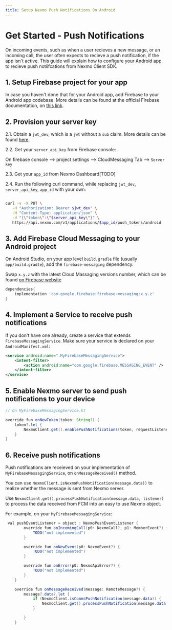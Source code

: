 ```yaml
---
title: Setup Nexmo Push Notifications On Android
---
```


# Get Started - Push Notifications

On incoming events, such as when a user recieves a new message, or an incoming call, the user often expects to recieve a push notification, if the app isn't active.
This guide will explain how to configure your Android app to recieve push notiifcations from Nexmo Client SDK.

## 1. Setup Firebase project for your app

In case you haven't done that for your Android app, add Firebase to your Android app codebase.
More details can be found at the official Firebase documentation, on [this link]("https://firebase.google.com/docs/android/setup").

## 2. Provision your server key

2.1. Obtain a `jwt_dev`, which is a `jwt` without a `sub` claim. More details can be found [here](/setup/generate-test-credentials#3.-Generate-a-User-JWT).

2.2. Get your `server_api_key` from Firebase console:

On firebase console --> project settings --> CloudMessaging Tab --> `Server key`

2.3. Get your `app_id` from Nexmo Dashboard[TODO]

2.4. Run the following curl command, while replacing `jwt_dev`, `server_api_key`, `app_id` with your own:

```sh

curl -v -X PUT \
   -H "Authorization: Bearer $jwt_dev" \
   -H "Content-Type: application/json" \
   -d "{\"token\":\"$server_api_key\"}" \
   https://api.nexmo.com/v1/applications/$app_id/push_tokens/android

```

## 3. Add Firebase Cloud Messaging to your Android project

On Android Studio, on your app level `build.gradle` file (usually `app/build.gradle`), add the `firebase-messaging` dependency.

Swap `x.y.z` with the latest Cloud Massaging versions number, which can be found [on Firebase website]("https://firebase.google.com/support/release-notes/android")

```groovy
dependencies{
    implementation 'com.google.firebase:firebase-messaging:x.y.z'
}
```

## 4. Implement a Service to receive push notifications

If you don't have one already, create a service that extends `FirebaseMessagingService`. 
Make sure your service is declared on your `AndroidManifest.xml`:

```xml
<service android:name=".MyFirebaseMessagingService">
    <intent-filter>
        <action android:name="com.google.firebase.MESSAGING_EVENT" />
    </intent-filter>
</service>
```

## 5. Enable Nexmo server to send push notifications to your device

```java
// On MyFirebaseMessagingService.kt

override fun onNewToken(token: String?) {
    token?.let {
        NexmoClient.get().enablePushNotifications(token, requestListener)
    }
}

```

## 6. Receive push notifications

Push notifications are receieved on your implementation of `MyFirebaseMessagingService`, on `onMessageReceived()` method.

You can use `NexmoClient.isNexmoPushNotification(message.data))` to realize whether the message is sent from Nexmo server.

Use `NexmoClient.get().processPushNotification(message.data, listener)` to process the data received from FCM into an easy to use Nexmo object.


For example, on your `MyFirebaseMessagingService`:

```java
 val pushEventListener = object : NexmoPushEventListener {
        override fun onIncomingCall(p0: NexmoCall?, p1: MemberEvent?) {
            TODO("not implemented")
        }

        override fun onNewEvent(p0: NexmoEvent?) {
            TODO("not implemented")
        }

        override fun onError(p0: NexmoApiError?) {
            TODO("not implemented")
        }
    }

    override fun onMessageReceived(message: RemoteMessage?) {
        message?.data?.let {
            if (NexmoClient.isCommsPushNotification(message.data)) {
                NexmoClient.get().processPushNotification(message.data, pushEventListener)
            }

        }
    }

```
